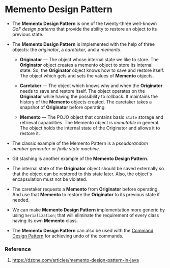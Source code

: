 # Memento Design Pattern

* The **Memento Design Pattern** is one of the twenty-three well-known _GoF design patterns_ that provide the ability
to restore an object to its previous state.

* The **Memento Design Pattern** is implemented with the help of three objects: the _originator_, a _caretaker_, and a _memento_.

    * **Originator** — The object whose internal state we like to store.
    The **Originator** object creates a memento object to store its internal state.
    So, the **Originator** object knows how to save and restore itself.
    The object which gets and sets the values of **Memento** objects.

    * **Caretaker** — The object which knows why and when the **Originator** needs to save and restore itself.
    The object operates on the **Originator** while having the possibility to rollback.
    It maintains the history of the **Memento** objects created.
    The caretaker takes a snapshot of **Originator** before operating.

    * **Memento** — The POJO object that contains basic `state` storage and retrieval capabilities.
      The Memento object is _immutable_ in general.
      The object holds the internal state of the Originator and allows it to restore it.

* The classic example of the Memento Pattern is a _pseudorandom number generator_ or _finite state machine_.

* Git stashing is another example of the **Memento Design Pattern**.

* The internal state of the **Originator** object should be saved externally so that the object can be restored to this state later.
Also, the object's encapsulation must not be violated.

* The caretaker requests a **Memento** from **Originator** before operating.
And use that **Memento** to restore the **Originator** to its previous state if needed.

* We can make **Memento Design Pattern** implementation more generic by using `Serialization`;
that will eliminate the requirement of every class having its own **Memento** class.

* The **Memento Design Pattern** can also be used with the [Command Design Pattern](../command) for achieving undo of the commands.

### Reference

1. https://dzone.com/articles/memento-design-pattern-in-java